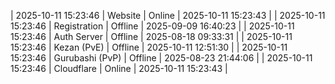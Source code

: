 | 2025-10-11 15:23:46 | Website | Online | 2025-10-11 15:23:43 |
| 2025-10-11 15:23:46 | Registration | Offline | 2025-09-09 16:40:23 |
| 2025-10-11 15:23:46 | Auth Server | Offline | 2025-08-18 09:33:31 |
| 2025-10-11 15:23:46 | Kezan (PvE) | Offline | 2025-10-11 12:51:30 |
| 2025-10-11 15:23:46 | Gurubashi (PvP) | Offline | 2025-08-23 21:44:06 |
| 2025-10-11 15:23:46 | Cloudflare | Online | 2025-10-11 15:23:43 |
